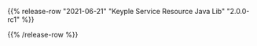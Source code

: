 {{% release-row "2021-06-21" "Keyple Service Resource Java Lib" "2.0.0-rc1" %}} 

{{% /release-row %}}
